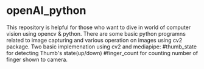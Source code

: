 # openAI_python

This repository is helpful for those who want to dive in world of computer vision using opencv & python.
There are some basic python programns related to image capturing and various operation on images using cv2 package.
Two basic implemenation using cv2 and mediapipe:
#thumb_state for detecting Thumb's state(up/down)
#finger_count for counting number of finger shown to camera.
